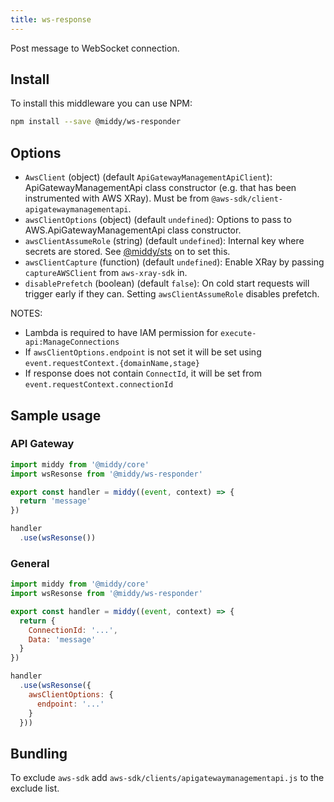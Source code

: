 ```yaml
---
title: ws-response
---
```


Post message to WebSocket connection.

## Install

To install this middleware you can use NPM:

```bash npm2yarn
npm install --save @middy/ws-responder
```

## Options
- `AwsClient` (object) (default `ApiGatewayManagementApiClient`): ApiGatewayManagementApi class constructor (e.g. that has been instrumented with AWS XRay). Must be from `@aws-sdk/client-apigatewaymanagementapi`.
- `awsClientOptions` (object) (default `undefined`): Options to pass to AWS.ApiGatewayManagementApi class constructor.
- `awsClientAssumeRole` (string) (default `undefined`): Internal key where secrets are stored. See [@middy/sts](/docs/middlewares/sts) on to set this.
- `awsClientCapture` (function) (default `undefined`): Enable XRay by passing `captureAWSClient` from `aws-xray-sdk` in.
- `disablePrefetch` (boolean) (default `false`): On cold start requests will trigger early if they can. Setting `awsClientAssumeRole` disables prefetch.

NOTES:
- Lambda is required to have IAM permission for `execute-api:ManageConnections`
- If `awsClientOptions.endpoint` is not set it will be set using `event.requestContext.{domainName,stage}`
- If response does not contain `ConnectId`, it will be set from `event.requestContext.connectionId`

## Sample usage
### API Gateway
```javascript
import middy from '@middy/core'
import wsResonse from '@middy/ws-responder'

export const handler = middy((event, context) => {
  return 'message'
})

handler
  .use(wsResonse())
```

### General
```javascript
import middy from '@middy/core'
import wsResonse from '@middy/ws-responder'

export const handler = middy((event, context) => {
  return {
    ConnectionId: '...',
    Data: 'message'
  }
})

handler
  .use(wsResonse({
    awsClientOptions: {
      endpoint: '...'
    }
  }))
```

## Bundling
To exclude `aws-sdk` add `aws-sdk/clients/apigatewaymanagementapi.js` to the exclude list.
